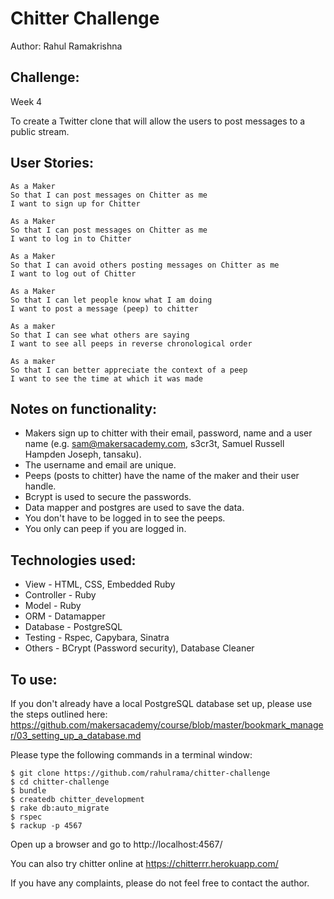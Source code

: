 Chitter Challenge
=================

Author: Rahul Ramakrishna

Challenge:
---------
Week 4

To create a Twitter clone that will allow the users to post messages to a public stream.

User Stories:
------------

```
As a Maker
So that I can post messages on Chitter as me
I want to sign up for Chitter

As a Maker
So that I can post messages on Chitter as me
I want to log in to Chitter

As a Maker
So that I can avoid others posting messages on Chitter as me
I want to log out of Chitter

As a Maker
So that I can let people know what I am doing  
I want to post a message (peep) to chitter

As a maker
So that I can see what others are saying  
I want to see all peeps in reverse chronological order

As a maker
So that I can better appreciate the context of a peep
I want to see the time at which it was made
```

Notes on functionality:
----------------------

* Makers sign up to chitter with their email, password, name and a user name (e.g. sam@makersacademy.com, s3cr3t, Samuel Russell Hampden Joseph, tansaku).
* The username and email are unique.
* Peeps (posts to chitter) have the name of the maker and their user handle.
* Bcrypt is used to secure the passwords.
* Data mapper and postgres are used to save the data.
* You don't have to be logged in to see the peeps.
* You only can peep if you are logged in.

Technologies used:
-----------------

* View - HTML, CSS, Embedded Ruby
* Controller - Ruby
* Model - Ruby
* ORM - Datamapper
* Database - PostgreSQL
* Testing - Rspec, Capybara, Sinatra
* Others - BCrypt (Password security), Database Cleaner

To use:
------

If you don't already have a local PostgreSQL database set up, please use the steps outlined here:
https://github.com/makersacademy/course/blob/master/bookmark_manager/03_setting_up_a_database.md

Please type the following commands in a terminal window:

```
$ git clone https://github.com/rahulrama/chitter-challenge
$ cd chitter-challenge
$ bundle
$ createdb chitter_development
$ rake db:auto_migrate
$ rspec
$ rackup -p 4567

```

Open up a browser and go to http://localhost:4567/

You can also try chitter online at https://chitterrr.herokuapp.com/

If you have any complaints, please do not feel free to contact the author.
